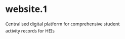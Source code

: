 # website.1
Centralised digital platform for comprehensive student  activity records for HEIs 
<!DOCTYPE html>
<html lang="en">
<head>
    <meta charset="UTF-8">
    <meta name="viewport" content="width=device-width, initial-scale=1.0">
    <title>Odisha Scholarship Portal - Empowering Education</title>
    <link rel="stylesheet" href="https://cdnjs.cloudflare.com/ajax/libs/font-awesome/6.4.0/css/all.min.css">
    <style>
        *{
            margin: 0;
            padding: 0;
            box-sizing: border-box;
            font-family: 'Segoe UI', Tahoma, Geneva, Verdana, sans-serif;
        } 

        :root {
            --primary-color: #4a6bdf;
            --secondary-color: #f97316;
            --accent-color: #10b981;
            --text-dark: #1f2937;
            --text-light: #6b7280;
            --bg-light: #f9fafb;
            --white: #ffffff;
            --shadow: 0 4px 6px rgba(0, 0, 0, 0.1);
            --shadow-lg: 0 10px 25px rgba(0, 0, 0, 0.1);
        }

        body {
            background-color: var(--bg-light);
            color: var(--text-dark);
            line-height: 1.6;
        }

        /* Header Styles */
        header {
            background: linear-gradient(135deg, var(--primary-color), #6366f1);
            color: var(--white);
            padding: 1rem 0;
            position: sticky;
            top: 0;
            z-index: 100;
            box-shadow: var(--shadow);
        }

        .container {
            max-width: 1200px;
            margin: 0 auto;
            padding: 0 20px;
        }

        .header-content {
            display: flex;
            justify-content: space-between;
            align-items: center;
        }

        .logo {
            display: flex;
            align-items: center;
            font-size: 1.5rem;
            font-weight: bold;
        }

        .logo i {
            margin-right: 10px;
            font-size: 2rem;
        }

        nav ul {
            display: flex;
            list-style: none;
        }

        nav ul li {
            margin-left: 2rem;
        }

        nav ul li a {
            color: var(--white);
            text-decoration: none;
            transition: all 0.3s ease;
            padding: 0.5rem 0;
            border-bottom: 2px solid transparent;
        }

        nav ul li a:hover {
            border-bottom: 2px solid var(--white);
        }

        /* Hero Section */
        .hero {
            background: linear-gradient(135deg, var(--primary-color), var(--secondary-color));
            color: var(--white);
            padding: 4rem 0;
            text-align: center;
            position: relative;
            overflow: hidden;
        }

        .hero::before {
            content: "";
            position: absolute;
            top: 0;
            left: 0;
            width: 100%;
            height: 100%;
            background: url('https://picsum.photos/seed/education/1200/400.jpg') center/cover;
            opacity: 0.2;
            z-index: -1;
        }

        .hero h1 {
            font-size: 2.5rem;
            margin-bottom: 1rem;
            animation: fadeInDown 1s ease;
        }

        .hero p {
            font-size: 1.2rem;
            max-width: 800px;
            margin: 0 auto 2rem;
            animation: fadeInUp 1s ease;
        }

        .search-box {
            max-width: 600px;
            margin: 0 auto;
            position: relative;
            animation: fadeIn 1.5s ease;
        }

        .search-box input {
            width: 100%;
            padding: 1rem 3rem 1rem 1.5rem;
            border-radius: 50px;
            border: none;
            font-size: 1rem;
            box-shadow: var(--shadow-lg);
        }

        .search-box button {
            position: absolute;
            right: 5px;
            top: 50%;
            transform: translateY(-50%);
            background: var(--secondary-color);
            color: var(--white);
            border: none;
            padding: 0.7rem 1.5rem;
            border-radius: 50px;
            cursor: pointer;
            transition: all 0.3s ease;
        }

        .search-box button:hover {
            background: #ea580c;
        }

        /* Filter Section */
        .filter-section {
            padding: 2rem 0;
            background: var(--white);
            box-shadow: var(--shadow);
            margin-bottom: 2rem;
        }

        .filter-container {
            display: flex;
            justify-content: center;
            flex-wrap: wrap;
            gap: 1rem;
        }

        .filter-btn {
            padding: 0.5rem 1.5rem;
            background: var(--white);
            border: 2px solid var(--primary-color);
            color: var(--primary-color);
            border-radius: 50px;
            cursor: pointer;
            transition: all 0.3s ease;
            font-weight: 500;
        }

        .filter-btn:hover, .filter-btn.active {
            background: var(--primary-color);
            color: var(--white);
        }

        /* Colleges Section */
        .colleges-section {
            padding: 3rem 0;
            background: var(--white);
            margin-bottom: 2rem;
        }

        .colleges-grid {
            display: grid;
            grid-template-columns: repeat(auto-fill, minmax(280px, 1fr));
            gap: 1.5rem;
            margin-top: 2rem;
        }

        .college-card {
            background: var(--white);
            border-radius: 12px;
            overflow: hidden;
            box-shadow: var(--shadow);
            transition: all 0.3s ease;
            display: flex;
            flex-direction: column;
            height: 100%;
        }

        .college-card:hover {
            transform: translateY(-8px);
            box-shadow: var(--shadow-lg);
        }

        .college-image {
            height: 160px;
            background: linear-gradient(135deg, var(--primary-color), #6366f1);
            display: flex;
            align-items: center;
            justify-content: center;
            color: var(--white);
            font-size: 3rem;
        }

        .college-content {
            padding: 1.5rem;
            flex-grow: 1;
            display: flex;
            flex-direction: column;
        }

        .college-name {
            font-size: 1.2rem;
            font-weight: 600;
            margin-bottom: 0.5rem;
            color: var(--text-dark);
        }

        .college-type {
            color: var(--text-light);
            font-size: 0.9rem;
            margin-bottom: 1rem;
        }

        .college-link {
            display: inline-flex;
            align-items: center;
            color: var(--primary-color);
            text-decoration: none;
            font-weight: 500;
            margin-top: auto;
            transition: all 0.3s ease;
        }

        .college-link:hover {
            color: var(--secondary-color);
        }

        .college-link i {
            margin-left: 0.5rem;
            transition: transform 0.3s ease;
        }

        .college-link:hover i {
            transform: translateX(5px);
        }

        /* Scholarship Cards */
        .scholarships-section {
            padding: 2rem 0;
        }

        .section-title {
            text-align: center;
            font-size: 2rem;
            margin-bottom: 3rem;
            color: var(--text-dark);
            position: relative;
        }

        .section-title::after {
            content: "";
            position: absolute;
            bottom: -10px;
            left: 50%;
            transform: translateX(-50%);
            width: 80px;
            height: 4px;
            background: var(--secondary-color);
            border-radius: 2px;
        }

        .scholarship-grid {
            display: grid;
            grid-template-columns: repeat(auto-fit, minmax(350px, 1fr));
            gap: 2rem;
        }

        .scholarship-card {
            background: var(--white);
            border-radius: 15px;
            overflow: hidden;
            box-shadow: var(--shadow);
            transition: all 0.3s ease;
            animation: fadeInUp 0.8s ease;
        }

        .scholarship-card:hover {
            transform: translateY(-10px);
            box-shadow: var(--shadow-lg);
        }

        .card-header {
            background: linear-gradient(135deg, var(--primary-color), #6366f1);
            color: var(--white);
            padding: 1.5rem;
            position: relative;
        }

        .card-header h3 {
            font-size: 1.5rem;
            margin-bottom: 0.5rem;
        }

        .card-header .badge {
            position: absolute;
            top: 1rem;
            right: 1rem;
            background: var(--secondary-color);
            color: var(--white);
            padding: 0.3rem 0.8rem;
            border-radius: 20px;
            font-size: 0.8rem;
        }

        .card-body {
            padding: 1.5rem;
        }

        .card-section {
            margin-bottom: 1.5rem;
        }

        .card-section h4 {
            color: var(--primary-color);
            margin-bottom: 0.5rem;
            display: flex;
            align-items: center;
        }

        .card-section h4 i {
            margin-right: 0.5rem;
        }

        .card-section ul {
            list-style-type: none;
            padding-left: 1.5rem;
        }

        .card-section ul li {
            position: relative;
            margin-bottom: 0.5rem;
            padding-left: 1.5rem;
        }

        .card-section ul li::before {
            content: "•";
            position: absolute;
            left: 0;
            color: var(--accent-color);
            font-weight: bold;
        }

        .card-footer {
            padding: 1rem 1.5rem;
            background: var(--bg-light);
            display: flex;
            justify-content: space-between;
            align-items: center;
        }

        .apply-btn {
            background: var(--accent-color);
            color: var(--white);
            border: none;
            padding: 0.7rem 1.5rem;
            border-radius: 50px;
            cursor: pointer;
            font-weight: 500;
            transition: all 0.3s ease;
            text-decoration: none;
            display: inline-block;
        }

        .apply-btn:hover {
            background: #059669;
            transform: scale(1.05);
        }

        .source-links {
            display: flex;
            gap: 0.5rem;
        }

        .source-link {
            width: 30px;
            height: 30px;
            border-radius: 50%;
            background: var(--primary-color);
            color: var(--white);
            display: flex;
            align-items: center;
            justify-content: center;
            text-decoration: none;
            transition: all 0.3s ease;
        }

        .source-link:hover {
            background: var(--secondary-color);
            transform: scale(1.1);
        }

        /* Footer */
        footer {
            background: var(--text-dark);
            color: var(--white);
            padding: 3rem 0 1rem;
            margin-top: 4rem;
        }

        .footer-content {
            display: grid;
            grid-template-columns: repeat(auto-fit, minmax(250px, 1fr));
            gap: 2rem;
            margin-bottom: 2rem;
        }

        .footer-section h3 {
            margin-bottom: 1rem;
            color: var(--secondary-color);
        }

        .footer-section ul {
            list-style: none;
        }

        .footer-section ul li {
            margin-bottom: 0.5rem;
        }

        .footer-section ul li a {
            color: #d1d5db;
            text-decoration: none;
            transition: color 0.3s ease;
        }

        .footer-section ul li a:hover {
            color: var(--secondary-color);
        }

        .footer-bottom {
            text-align: center;
            padding-top: 2rem;
            border-top: 1px solid #374151;
            color: #9ca3af;
        }

        /* Animations */
        @keyframes fadeInDown {
            from {
                opacity: 0;
                transform: translateY(-30px);
            }
            to {
                opacity: 1;
                transform: translateY(0);
            }
        }

        @keyframes fadeInUp {
            from {
                opacity: 0;
                transform: translateY(30px);
            }
            to {
                opacity: 1;
                transform: translateY(0);
            }
        }

        @keyframes fadeIn {
            from {
                opacity: 0;
            }
            to {
                opacity: 1;
            }
        }

        /* Responsive Design */
        @media (max-width: 768px) {
            .header-content {
                flex-direction: column;
                text-align: center;
            }

            nav ul {
                margin-top: 1rem;
                flex-wrap: wrap;
                justify-content: center;
            }

            nav ul li {
                margin: 0.5rem;
            }

            .hero h1 {
                font-size: 2rem;
            }

            .scholarship-grid {
                grid-template-columns: 1fr;
            }

            .colleges-grid {
                grid-template-columns: repeat(auto-fill, minmax(250px, 1fr));
            }
        }
    </style>
</head>
<body>
    <!-- Header -->
    <header>
        <div class="container">
            <div class="header-content">
                <div class="logo">
                    <i class="fas fa-graduation-cap"></i>
                    <span>Odisha Scholarship Portal</span>
                </div>
                <nav>
                    <ul>
                        <li><a href="#home">Home</a></li>
                        <li><a href="#colleges">Colleges</a></li>
                        <li><a href="#scholarships">Scholarships</a></li>
                        <li><a href="omps5.html">How to Apply</a></li>
                        <li><a href="#contact">Contact</a></li>
                    </ul>
                </nav>
            </div>
        </div>
    </header>

    <!-- Hero Section -->
    <section class="hero" id="home">
        <div class="container">
            <h1>Empowering Education Through Scholarships</h1>
            <p>Discover various scholarship opportunities in Odisha to support your educational journey. Find the right scholarship that matches your needs and eligibility.</p>
            <div class="search-box">
                <input type="text" id="searchInput" placeholder="Search for scholarships...">
                <button type="button" onclick="searchScholarships()"><i class="fas fa-search"></i></button>
            </div>
        </div>
    </section>

    <!-- Colleges Section -->
    <section class="colleges-section" id="colleges">
        <div class="container">
            <h2 class="section-title">Top Colleges in Odisha</h2>
            <div class="colleges-grid">
                <div class="college-card">
                    <div class="college-image">
                        <i class="fas fa-university"></i>
                    </div>
                    <div class="college-content">
                        <h3 class="college-name">KIIT University</h3>
                        <p class="college-type">Private University</p>
                        <a href="https://kiit.ac.in" target="_blank" class="college-link">
                            Visit Website <i class="fas fa-arrow-right"></i>
                        </a>
                    </div>
                </div>
                
                <div class="college-card">
                    <div class="college-image">
                        <i class="fas fa-university"></i>
                    </div>
                    <div class="college-content">
                        <h3 class="college-name">Rajdhani Engineering College</h3>
                        <p class="college-type">Engineering College</p>
                        <a href="https://www.rec.ac.in/" target="_blank" class="college-link">
                            Visit Website <i class="fas fa-arrow-right"></i>
                        </a>
                    </div>
                </div>
                
                <div class="college-card">
                    <div class="college-image">
                        <i class="fas fa-university"></i>
                    </div>
                    <div class="college-content">
                        <h3 class="college-name">OUTR (CET Bhubaneswar)</h3>
                        <p class="college-type">Government University</p>
                        <a href="https://outr.ac.in" target="_blank" class="college-link">
                            Visit Website <i class="fas fa-arrow-right"></i>
                        </a>
                    </div>
                </div>
                
                <div class="college-card">
                    <div class="college-image">
                        <i class="fas fa-university"></i>
                    </div>
                    <div class="college-content">
                        <h3 class="college-name">ITER (SOA University)</h3>
                        <p class="college-type">Private University</p>
                        <a href="https://soa.ac.in/iter" target="_blank" class="college-link">
                            Visit Website <i class="fas fa-arrow-right"></i>
                        </a>
                    </div>
                </div>
                
                <div class="college-card">
                    <div class="college-image">
                        <i class="fas fa-university"></i>
                    </div>
                    <div class="college-content">
                        <h3 class="college-name">NIT Rourkela</h3>
                        <p class="college-type">Institute of National Importance</p>
                        <a href="https://nitrkl.ac.in" target="_blank" class="college-link">
                            Visit Website <i class="fas fa-arrow-right"></i>
                        </a>
                    </div>
                </div>
                
                <div class="college-card">
                    <div class="college-image">
                        <i class="fas fa-university"></i>
                    </div>
                    <div class="college-content">
                        <h3 class="college-name">VSSUT Burla</h3>
                        <p class="college-type">Government University</p>
                        <a href="https://vssut.ac.in" target="_blank" class="college-link">
                            Visit Website <i class="fas fa-arrow-right"></i>
                        </a>
                    </div>
                </div>
                
                <div class="college-card">
                    <div class="college-image">
                        <i class="fas fa-university"></i>
                    </div>
                    <div class="college-content">
                        <h3 class="college-name">CET Bhubaneswar</h3>
                        <p class="college-type">Government Engineering College</p>
                        <a href="https://cet.edu.in" target="_blank" class="college-link">
                            Visit Website <i class="fas fa-arrow-right"></i>
                        </a>
                    </div>
                </div>
                
                <div class="college-card">
                    <div class="college-image">
                        <i class="fas fa-university"></i>
                    </div>
                    <div class="college-content">
                        <h3 class="college-name">Silicon Institute of Technology</h3>
                        <p class="college-type">Engineering College</p>
                        <a href="https://silicon.ac.in" target="_blank" class="college-link">
                            Visit Website <i class="fas fa-arrow-right"></i>
                        </a>
                    </div>
                </div>
            </div>
        </div>
    </section>

    <!-- Filter Section -->
    <section class="filter-section">
        <div class="container">
            <div class="filter-container">
                <button class="filter-btn active" onclick="filterScholarships('all')">All Scholarships</button>
                <button class="filter-btn" onclick="filterScholarships('merit')">Merit Based</button>
                <button class="filter-btn" onclick="filterScholarships('need')">Need Based</button>
                <button class="filter-btn" onclick="filterScholarships('caste')">Caste Based</button>
                <button class="filter-btn" onclick="filterScholarships('language')">Language Based</button>
            </div>
        </div>
    </section>

    <!-- Scholarships Section -->
    <section class="scholarships-section" id="scholarships">
        <div class="container">
            <h2 class="section-title">Available Scholarships</h2>
            <div class="scholarship-grid">
                <!-- e-Medhabruti Scholarship -->
                <div class="scholarship-card" data-category="merit need">
                    <div class="card-header">
                        <h3>e-Medhabruti</h3>
                        <span class="badge">Popular</span>
                    </div>
                    <div class="card-body">
                        <div class="card-section">
                            <h4><i class="fas fa-bullseye"></i> Purpose</h4>
                            <p>Helps meritorious students in Odisha for higher/technical/professional education who need financial support.</p>
                        </div>
                        <div class="card-section">
                            <h4><i class="fas fa-check-circle"></i> Eligibility Criteria</h4>
                            <ul>
                                <li>Must be an Odisha resident</li>
                                <li>Must have achieved minimum 60% marks in previous qualifying exam</li>
                                <li>Parental/family income must be ≤ ₹6,00,000</li>
                                <li>Only in first year of course (for many categories)</li>
                                <li>Professional/technical courses included; distance education excluded</li>
                            </ul>
                        </div>
                        <div class="card-section">
                            <h4><i class="fas fa-rupee-sign"></i> Amount & Updates</h4>
                            <ul>
                                <li>Number of scholarships: ~14,500 each year</li>
                                <li>UG students: ~₹5,000/year</li>
                                <li>PG students: ~₹10,000/year</li>
                                <li>Technical/Professional courses: ~₹10,000/year</li>
                                <li>Recent update (2025-26): Total awarded ~same number, with fixed amounts each year</li>
                            </ul>
                        </div>
                    </div>
                    <div class="card-footer">
                        <a href="https://scholarship.odisha.gov.in" target="_blank" class="apply-btn">Apply Now</a>
                        <div class="source-links">
                            <a href="# " class="source-link" title="Buddy4Study"><i class="fas fa-link"></i></a>
                            <a href="# " class="source-link" title="Govt Schemes"><i class="fas fa-link"></i></a>
                        </div>
                    </div>
                </div>

                <!-- Pre-Matric Scholarship -->
                <div class="scholarship-card" data-category="caste need">
                    <div class="card-header">
                        <h3>Pre-Matric Scholarship (SC/ST)</h3>
                        <span class="badge">Updated</span>
                    </div>
                    <div class="card-body">
                        <div class="card-section">
                            <h4><i class="fas fa-bullseye"></i> Purpose</h4>
                            <p>To help students from Scheduled Castes/Scheduled Tribes in school (upto class X) to continue education without financial hardship. Covers both boarders and day scholars.</p>
                        </div>
                        <div class="card-section">
                            <h4><i class="fas fa-check-circle"></i> Eligibility Criteria</h4>
                            <ul>
                                <li>Must come from SC or ST</li>
                                <li>Annual family income limit varies</li>
                                <li>Parents should not be Income Tax payers</li>
                                <li>Students in certain classes (often classes 9 & 10 for OBC pre-matric)</li>
                                <li>Must enroll in recognized school</li>
                            </ul>
                        </div>
                        <div class="card-section">
                            <h4><i class="fas fa-rupee-sign"></i> Amount & Updates</h4>
                            <ul>
                                <li>Monthly maintenance allowance for SC/ST boarders increased from ₹750 to ₹950 for boys</li>
                                <li>For girls: increased from ₹800 to ₹1,000</li>
                                <li>Additional ad-hoc/annual grant component in some cases</li>
                                <li>Covers about 5 lakh+ boarders under SC/ST pre-matric</li>
                            </ul>
                        </div>
                    </div>
                    <div class="card-footer">
                        <a href="https://scholarship.odisha.gov.in" target="_blank" class="apply-btn">Apply Now</a>
                        <div class="source-links">
                            <a href="# " class="source-link" title="Official Portal"><i class="fas fa-link"></i></a>
                            <a href="#  " class="source-link" title="News Source"><i class="fas fa-link"></i></a>
                        </div>
                    </div>
                </div>

                <!-- Vyasakabi Fakir Mohan Bhasabruti Scholarship -->
                <div class="scholarship-card" data-category="merit language">
                    <div class="card-header">
                        <h3>VFMB Scholarship</h3>
                        <span class="badge">Language</span>
                    </div>
                    <div class="card-body">
                        <div class="card-section">
                            <h4><i class="fas fa-bullseye"></i> Purpose</h4>
                            <p>To promote the Odia language and provide support for students pursuing Odia Honours (UG) or MA in Odia (PG). Merit based.</p>
                        </div>
                        <div class="card-section">
                            <h4><i class="fas fa-check-circle"></i> Eligibility Criteria</h4>
                            <ul>
                                <li>Students must be studying in Odia language (Odia Honours in UG or Odia PG)</li>
                                <li>Need to satisfy merit criteria</li>
                                <li>Application via Odisha State Scholarship Portal</li>
                            </ul>
                        </div>
                        <div class="card-section">
                            <h4><i class="fas fa-rupee-sign"></i> Amount & Updates</h4>
                            <ul>
                                <li>One-time ₹20,000 scholarship per student</li>
                                <li>Around 1,500 scholarships per year</li>
                                <li>Distribution: ~1,200 for UG and ~300 for PG</li>
                            </ul>
                        </div>
                    </div>
                    <div class="card-footer">
                        <a href="https://scholarship.odisha.gov.in" target="_blank" class="apply-btn">Apply Now</a>
                        <div class="source-links">
                            <a href="# " class="source-link" title="Scholarship Portal"><i class="fas fa-link"></i></a>
                        </div>
                    </div>
                </div>

                <!-- Anwesha Scholarship -->
                <div class="scholarship-card" data-category="caste need">
                    <div class="card-header">
                        <h3>Anwesha</h3>
                        <span class="badge">Special</span>
                    </div>
                    <div class="card-body">
                        <div class="card-section">
                            <h4><i class="fas fa-bullseye"></i> Purpose</h4>
                            <p>Special scheme for ST & SC students to improve access to quality education in urban areas — enabling them to attend better private/aided schools.</p>
                        </div>
                        <div class="card-section">
                            <h4><i class="fas fa-check-circle"></i> Eligibility Criteria</h4>
                            <ul>
                                <li>For ST/SC students</li>
                                <li>Admitted in Class I in certain partnered/private/Govt aided schools</li>
                                <li>Located in district headquarters/urban areas</li>
                                <li>Student continues up to Class X under this scheme</li>
                            </ul>
                        </div>
                        <div class="card-section">
                            <h4><i class="fas fa-rupee-sign"></i> Amount & Updates</h4>
                            <ul>
                                <li>Covers educational costs for selected students (tuition, additional support)</li>
                                <li>Usually in English-medium or better schools</li>
                                <li>Number of seats: ~5,000 students each year</li>
                            </ul>
                        </div>
                    </div>
                    <div class="card-footer">
                        <a href="https://scholarship.odisha.gov.in" target="_blank" class="apply-btn">Apply Now</a>
                        <div class="source-links">
                            <a href="# " class="source-link" title="ST/SC Portal"><i class="fas fa-link"></i></a>
                        </div>
                    </div>
                </div>

                <!-- Mukhyamantri Medhabruti -->
                <div class="scholarship-card" data-category="merit need">
                    <div class="card-header">
                        <h3>Mukhyamantri Medhabruti</h3>
                        <span class="badge">Updated</span>
                    </div>
                    <div class="card-body">
                        <div class="card-section">
                            <h4><i class="fas fa-bullseye"></i> Purpose</h4>
                            <p>Odisha government recently increased the amounts awarded in many of the state scholarship programs to reduce financial burden.</p>
                        </div>
                        <div class="card-section">
                            <h4><i class="fas fa-check-circle"></i> Eligibility Criteria</h4>
                            <ul>
                                <li>The hike applies to both boys & girls in relevant categories</li>
                                <li>For post-matric and pre-matric scholarship categories</li>
                                <li>Transition done via official announcements</li>
                            </ul>
                        </div>
                        <div class="card-section">
                            <h4><i class="fas fa-rupee-sign"></i> Amount & Updates</h4>
                            <ul>
                                <li>Recent increases in scholarship amounts across categories</li>
                                <li>Aimed at reducing financial burden on students</li>
                                <li>Applicable for both pre-matric and post-matric scholarships</li>
                            </ul>
                        </div>
                    </div>
                    <div class="card-footer">
                        <a href="https://scholarship.odisha.gov.in" target="_blank" class="apply-btn">Apply Now</a>
                        <div class="source-links">
                            <a href="# " class="source-link" title="Shiksha Portal"><i class="fas fa-link"></i></a>
                        </div>
                    </div>
                </div>
            </div>
        </div>
    </section>

    <!-- Footer -->
    <footer>
        <div class="container">
            <div class="footer-content">
                <div class="footer-section">
                    <h3>About Us</h3>
                    <p>We are dedicated to providing comprehensive information about scholarship opportunities in Odisha to help students achieve their educational goals.</p>
                </div>
                <div class="footer-section">
                    <h3>Quick Links</h3>
                    <ul>
                        <li><a href="# ">Home</a></li>
                        <li><a href="# ">All Scholarships</a></li>
                        <li><a href="# ">Application Process</a></li>
                        <li><a href="# ">FAQs</a></li>
                    </ul>
                </div>
                <div class="footer-section">
                    <h3>Resources</h3>
                    <ul>
                        <li><a href="https://scholarship.odisha.gov.in" target="_blank">Odisha Scholarship Portal</a></li>
                        <li><a href="# ">Educational Guidelines</a></li>
                        <li><a href="# ">Contact Support</a></li>
                        <li><a href="# ">Terms & Conditions</a></li>
                    </ul>
                </div>
                <div class="footer-section">
                    <h3>Connect With Us</h3>
                    <div style="display: flex; gap: 1rem; margin-top: 1rem;">
                        <a href="# " style="color: white; font-size: 1.5rem;"><i class="fab fa-facebook"></i></a>
                        <a href="# " style="color: white; font-size: 1.5rem;"><i class="fab fa-twitter"></i></a>
                        <a href="# " style="color: white; font-size: 1.5rem;"><i class="fab fa-instagram"></i></a>
                        <a href="# " style="color: white; font-size: 1.5rem;"><i class="fab fa-linkedin"></i></a>
                    </div>
                </div>
            </div>
            <div class="footer-bottom">
                <p>&copy;2023 Odisha Scholarship Portal. All rights reserved.</p>
            </div>
        </div>
    </footer>

    <script>
        // Filter functionality
        function filterScholarships(category) {
            const cards = document.querySelectorAll('.scholarship-card');
            const buttons = document.querySelectorAll('.filter-btn');
            
            // Update active button
            buttons.forEach(btn => {
                btn.classList.remove('active');
                if (btn.textContent.toLowerCase().includes(category) || 
                    (category === 'all' && btn.textContent === 'All Scholarships')) {
                    btn.classList.add('active');
                }
            });
            
            // Show/hide cards based on category
            cards.forEach(card => {
                if (category === 'all' || card.dataset.category.includes(category)) {
                    card.style.display = 'block';
                    setTimeout(() => {
                        card.style.opacity = '1';
                        card.style.transform = 'translateY(0)';
                    }, 10);
                } else {
                    card.style.opacity = '0';
                    card.style.transform = 'translateY(20px)';
                    setTimeout(() => {
                        card.style.display = 'none';
                    }, 300);
                }
            });
        }

        // Search functionality
        function searchScholarships() {
            const searchTerm = document.getElementById('searchInput').value.toLowerCase();
            const cards = document.querySelectorAll('.scholarship-card');
            
            cards.forEach(card => {
                const text = card.textContent.toLowerCase();
                if (text.includes(searchTerm)) {
                    card.style.display = 'block';
                } else {
                    card.style.display = 'none';
                }
            });
        }

        // Add event listener for Enter key in search box
        document.getElementById('searchInput').addEventListener('keypress', function(e) {
            if (e.key === 'Enter') {
                searchScholarships();
            }
        });

        // Add smooth scrolling to navigation links
        document.querySelectorAll('a[href^="#"]').forEach(anchor => {
            anchor.addEventListener('click', function (e) {
                e.preventDefault();
                const target = document.querySelector(this.getAttribute('href'));
                if (target) {
                    target.scrollIntoView({
                        behavior: 'smooth',
                        block: 'start'
                    });
                }
            });
        });

        // Add animation on scroll
        const observerOptions = {
            threshold: 0.1,
            rootMargin: '0px 0px -50px 0px'
        };

        const observer = new IntersectionObserver(function(entries) {
            entries.forEach(entry => {
                if (entry.isIntersecting) {
                    entry.target.style.opacity = '1';
                    entry.target.style.transform = 'translateY(0)';
                }
            });
        }, observerOptions);

        // Observe all scholarship cards and college cards
        document.querySelectorAll('.scholarship-card, .college-card').forEach(card => {
            card.style.opacity = '0';
            card.style.transform = 'translateY(20px)';
            card.style.transition = 'opacity 0.5s ease, transform 0.5s ease';
            observer.observe(card);
        }); 



    </script>
</body>
</html>
<!DOCTYPE html>
<html lang="en">

<head>
    <meta charset="UTF-8">
    <meta name="viewport" content="width=device-width, initial-scale=1.0">
    <title>Student Dashboard | Activity Record System</title>
    <style>
        * {
            box-sizing: border-box;
            margin: 0;
            padding: 0;
            font-family: "Segoe UI", sans-serif;
        }
        /* 🌨 Winter Chill Background */
        
        body {
            display: flex;
            min-height: 100vh;
            color: #333;
            background: linear-gradient(135deg, #dbeafe, #e0f2fe, #f0f9ff);
            background-attachment: fixed;
            background-size: cover;
        }
        /* Sidebar */
        
        aside {
            width: 250px;
            background: rgba(30, 58, 138, 0.9);
            color: white;
            height: 100vh;
            padding: 20px;
            position: fixed;
            backdrop-filter: blur(6px);
            box-shadow: 2px 0 10px rgba(0, 0, 0, 0.2);
        }
        
        aside h2 {
            font-size: 20px;
            margin-bottom: 15px;
            text-align: center;
        }
        
        aside ul {
            list-style: none;
        }
        
        aside ul li {
            margin: 10px 0;
        }
        
        aside ul li a {
            color: white;
            text-decoration: none;
            display: block;
            padding: 8px 10px;
            border-radius: 6px;
            transition: background 0.3s;
        }
        
        aside ul li a:hover {
            background: rgba(37, 99, 235, 0.9);
        }
        /* Main Area */
        
        main {
            margin-left: 270px;
            padding: 20px;
            width: calc(100% - 270px);
        }
        /* Frosted Glass Section Styling ❄ */
        
        section {
            background: rgba(255, 255, 255, 0.8);
            padding: 20px;
            border-radius: 12px;
            box-shadow: 0 2px 10px rgba(0, 0, 0, 0.1);
            margin-bottom: 20px;
            backdrop-filter: blur(10px);
            border: 1px solid rgba(255, 255, 255, 0.4);
        }
        
        h2 {
            margin-bottom: 10px;
            color: #1e3a8a;
        }
        
        h3 {
            color: #2563eb;
            margin-top: 10px;
        }
        
        .profile-info div {
            margin-bottom: 6px;
        }
        
        input,
        select,
        textarea {
            width: 100%;
            padding: 8px;
            margin: 6px 0 12px;
            border: 1px solid #ccc;
            border-radius: 6px;
        }
        
        button {
            background: #2563eb;
            color: white;
            border: none;
            padding: 8px 16px;
            border-radius: 6px;
            cursor: pointer;
            transition: 0.3s;
        }
        
        button:hover {
            background: #1e40af;
        }
        
        table {
            width: 100%;
            border-collapse: collapse;
            margin-top: 10px;
        }
        
        th,
        td {
            border: 1px solid #ccc;
            padding: 8px;
            text-align: left;
        }
        
        th {
            background: #e2e8f0;
        }
        
        .filter-bar {
            display: flex;
            gap: 10px;
            margin-top: 10px;
        }
        
        .progress {
            display: flex;
            gap: 10px;
            flex-wrap: wrap;
        }
        
        .progress div {
            flex: 1;
            background: rgba(226, 232, 240, 0.8);
            border-radius: 6px;
            padding: 10px;
        }
        
        .chart {
            height: 150px;
            background: rgba(241, 245, 249, 0.7);
            border-radius: 8px;
            margin-top: 10px;
            backdrop-filter: blur(8px);
        }
        
        .notification {
            background: rgba(254, 249, 195, 0.8);
            padding: 10px;
            border-radius: 8px;
            margin: 6px 0;
        }
        
        .support-links a {
            color: #2563eb;
            text-decoration: none;
        }
        
        footer {
            text-align: center;
            font-size: 13px;
            color: #555;
            margin-top: 20px;
        }
    </style>
</head>

<body>

    <aside>
        <h2>🎓 Student Panel</h2>
        <ul>
            <li><a href="#profile">Profile</a></li>
            <li><a href="#activity-log">Log Activity</a></li>
            <li><a href="#records">My Records</a></li>
            <li><a href="#status">Status Tracking</a></li>
            <li><a href="#progress">Progress Tracker</a></li>
            <li><a href="#analytics">Analytics & Reports</a></li>
            <li><a href="#feedback">Faculty Feedback</a></li>
            <li><a href="#events">Upcoming Events</a></li>
            <li><a href="#notifications">Notifications</a></li>
            <li><a href="#support">Support & Help</a></li>
            <li><a href="#settings">Settings</a></li>
        </ul>
    </aside>

    <main>
        <!-- Profile -->
        <section id="profile">
            <h2>🔐 Login & Profile Section</h2>
            <div class="profile-info">
                <div><strong>Name:</strong> John Doe</div>
                <div><strong>Roll No:</strong> 2025CS001</div>
                <div><strong>Course:</strong> B.Tech Computer Science</div>
                <div><strong>Department:</strong> CSE</div>
                <div><strong>Year:</strong> 3rd Year</div>
                <div><strong>Email:</strong> johndoe@university.edu</div>
                <div><strong>Contact:</strong> +91 9876543210</div>
            </div>
            <button>Edit / Update Profile</button>
            <button style="background:#dc2626;">Logout</button>
        </section>

        <!-- Activity Logging -->
        <section id="activity-log">
            <h2>📝 Activity Logging Module</h2>
            <form>
                <label>Activity Title</label>
                <input type="text" placeholder="Enter activity title">
                <label>Type of Activity</label>
                <select>
        <option>Academic</option><option>Co-Curricular</option><option>Extra-Curricular</option>
        <option>Volunteer</option><option>Research</option><option>Innovation</option>
        <option>Sports</option><option>Cultural</option>
      </select>
                <label>Date & Duration</label>
                <input type="date">
                <input type="text" placeholder="Duration (e.g., 2 hours)">
                <label>Description / Learning Outcome</label>
                <textarea rows="3" placeholder="Write details..."></textarea>
                <label>Upload Evidence</label>
                <input type="file">
                <label>Tags / Skills</label>
                <input type="text" placeholder="Leadership, Communication...">
                <label>Faculty Validator</label>
                <select>
        <option>Prof. A. Sharma</option><option>Prof. R. Nair</option><option>Prof. M. Singh</option>
      </select>
                <button>➕ Add New Activity</button>
                <button type="button" style="background:#9ca3af;">💾 Save as Draft</button>
                <button type="button">📤 Submit for Validation</button>
            </form>
        </section>

        <!-- Records -->
        <section id="records">
            <h2>📊 My Activity Records</h2>
            <div class="filter-bar">
                <select><option>All Types</option></select>
                <select><option>Academic Year</option></select>
                <select><option>Status</option></select>
            </div>
            <table>
                <tr>
                    <th>Activity Name</th>
                    <th>Type</th>
                    <th>Date</th>
                    <th>Status</th>
                    <th>Faculty Remarks</th>
                    <th>Points</th>
                </tr>
                <tr>
                    <td>Hackathon 2025</td>
                    <td>Innovation</td>
                    <td>2025-08-12</td>
                    <td>Approved</td>
                    <td>Excellent work</td>
                    <td>20</td>
                </tr>
                <tr>
                    <td>Tech Seminar</td>
                    <td>Academic</td>
                    <td>2025-06-21</td>
                    <td>Pending</td>
                    <td>–</td>
                    <td>–</td>
                </tr>
            </table>
        </section>

        <!-- Status -->
        <section id="status">
            <h2>🔍 Activity Status Tracking</h2>
            <div class="notification">Hackathon 2025 – ✅ Approved by Prof. Sharma</div>
            <div class="notification">Tech Seminar – ⏳ Under Review by Prof. Nair</div>
        </section>

        <!-- Progress -->
        <section id="progress">
            <h2>🗂 Categories & Progress Tracker</h2>
            <div class="progress">
                <div>Academic: 70%</div>
                <div>Co-Curricular: 60%</div>
                <div>Extra-Curricular: 45%</div>
            </div>
            <p>Badges Earned: 🥇 Innovation Star, 🎯 Consistent Performer</p>
        </section>

        <!-- Analytics -->
        <section id="analytics">
            <h2>🧮 Analytics & Reports</h2>
            <div class="chart">[Chart Placeholder: Activities per Semester]</div>
            <div class="chart">[Chart Placeholder: Engagement by Category]</div>
            <button>⬇ Download PDF Report</button>
            <button>⬇ Export to Excel</button>
        </section>

        <!-- Feedback -->
        <section id="feedback">
            <h2>💬 Faculty Feedback</h2>
            <div class="notification">Prof. Sharma commented on “Hackathon 2025”: Excellent presentation.</div>
            <div class="notification">Prof. Nair requested resubmission for “Tech Seminar”.</div>
        </section>

        <!-- Events -->
        <section id="events">
            <h2>📅 Upcoming Events / Opportunities</h2>
            <ul>
                <li>AI Workshop – 21 Oct 2025 <button>Register Now</button></li>
                <li>Annual Sports Meet – 28 Oct 2025 <button>Register Now</button></li>
                <li>National NSS Camp – Nov 2025 <button>Register Now</button></li>
            </ul>
        </section>

        <!-- Notifications -->
        <section id="notifications">
            <h2>🔔 Notification Center</h2>
            <div class="notification">Your “Hackathon 2025” activity was approved ✅</div>
            <div class="notification">System Update: Platform maintenance scheduled on 25 Oct.</div>
            <div class="notification">Reminder: Submit your Semester Activity Report by 31 Oct.</div>
        </section>

        <!-- Support -->
        <section id="support">
            <h2>🧰 Support & Help</h2>
            <div class="support-links">
                <a href="#">📘 User Manual</a> |
                <a href="#">🔁 Reset Password</a> |
                <a href="#">🐞 Report Issue</a>
            </div>
            <p style="margin-top:10px;">For further assistance, email: <b>support@university.edu</b></p>
        </section>

        <!-- Settings -->
        <section id="settings">
            <h2>⚙ Settings & Account Management</h2>
            <label>Change Password</label>
            <input type="password" placeholder="Enter new password">
            <label>Notification Preferences</label>
            <select><option>Email</option><option>SMS</option><option>Both</option></select>
            <label><input type="checkbox"> I accept the privacy policy and terms.</label>
            <button>Save Settings</button>
        </section>

        <footer>© 2025 Centralized Student Activity Platform | Designed for HEIs</footer>
    </main>
    <li><a href="test3.html">Upcoming Events</a></li>


</body>

</html>

<!DOCTYPE html>
<html lang="en">

<head>
    <meta charset="UTF-8">
    <meta name="viewport" content="width=device-width, initial-scale=1.0">
    <title>Student Dashboard | Activity Record System</title>
    <style>
        * {
            box-sizing: border-box;
            margin: 0;
            padding: 0;
            font-family: "Segoe UI", sans-serif;
        }
        /* 🌨 Winter Chill Background */
        
        body {
            display: flex;
            min-height: 100vh;
            color: #333;
            background: linear-gradient(135deg, #dbeafe, #e0f2fe, #f0f9ff);
            background-attachment: fixed;
            background-size: cover;
        }
        /* Sidebar */
        
        aside {
            width: 250px;
            background: rgba(30, 58, 138, 0.9);
            color: white;
            height: 100vh;
            padding: 20px;
            position: fixed;
            backdrop-filter: blur(6px);
            box-shadow: 2px 0 10px rgba(0, 0, 0, 0.2);
        }
        
        aside h2 {
            font-size: 20px;
            margin-bottom: 15px;
            text-align: center;
        }
        
        aside ul {
            list-style: none;
        }
        
        aside ul li {
            margin: 10px 0;
        }
        
        aside ul li a {
            color: white;
            text-decoration: none;
            display: block;
            padding: 8px 10px;
            border-radius: 6px;
            transition: background 0.3s;
        }
        
        aside ul li a:hover {
            background: rgba(37, 99, 235, 0.9);
        }
        /* Main Area */
        
        main {
            margin-left: 270px;
            padding: 20px;
            width: calc(100% - 270px);
        }
        /* Frosted Glass Section Styling ❄ */
        
        section {
            background: rgba(255, 255, 255, 0.8);
            padding: 20px;
            border-radius: 12px;
            box-shadow: 0 2px 10px rgba(0, 0, 0, 0.1);
            margin-bottom: 20px;
            backdrop-filter: blur(10px);
            border: 1px solid rgba(255, 255, 255, 0.4);
        }
        
        h2 {
            margin-bottom: 10px;
            color: #1e3a8a;
        }
        
        h3 {
            color: #2563eb;
            margin-top: 10px;
        }
        
        .profile-info div {
            margin-bottom: 6px;
        }
        
        input,
        select,
        textarea {
            width: 100%;
            padding: 8px;
            margin: 6px 0 12px;
            border: 1px solid #ccc;
            border-radius: 6px;
        }
        
        button {
            background: #2563eb;
            color: white;
            border: none;
            padding: 8px 16px;
            border-radius: 6px;
            cursor: pointer;
            transition: 0.3s;
        }
        
        button:hover {
            background: #1e40af;
        }
        
        table {
            width: 100%;
            border-collapse: collapse;
            margin-top: 10px;
        }
        
        th,
        td {
            border: 1px solid #ccc;
            padding: 8px;
            text-align: left;
        }
        
        th {
            background: #e2e8f0;
        }
        
        .filter-bar {
            display: flex;
            gap: 10px;
            margin-top: 10px;
        }
        
        .progress {
            display: flex;
            gap: 10px;
            flex-wrap: wrap;
        }
        
        .progress div {
            flex: 1;
            background: rgba(226, 232, 240, 0.8);
            border-radius: 6px;
            padding: 10px;
        }
        
        .chart {
            height: 150px;
            background: rgba(241, 245, 249, 0.7);
            border-radius: 8px;
            margin-top: 10px;
            backdrop-filter: blur(8px);
        }
        
        .notification {
            background: rgba(254, 249, 195, 0.8);
            padding: 10px;
            border-radius: 8px;
            margin: 6px 0;
        }
        
        .support-links a {
            color: #2563eb;
            text-decoration: none;
        }
        
        footer {
            text-align: center;
            font-size: 13px;
            color: #555;
            margin-top: 20px;
        }
    </style>
</head>

<body>

    <aside>
        <h2>🎓 Student Panel</h2>
        <ul>
            <li><a href="#profile">Profile</a></li>
            <li><a href="#activity-log">Log Activity</a></li>
            <li><a href="#records">My Records</a></li>
            <li><a href="#status">Status Tracking</a></li>
            <li><a href="#progress">Progress Tracker</a></li>
            <li><a href="#analytics">Analytics & Reports</a></li>
            <li><a href="#feedback">Faculty Feedback</a></li>
            <li><a href="#events">Upcoming Events</a></li>
            <li><a href="#notifications">Notifications</a></li>
            <li><a href="#support">Support & Help</a></li>
            <li><a href="#settings">Settings</a></li>
        </ul>
    </aside>

    <main>
        <!-- Profile -->
        <section id="profile">
            <h2>🔐 Login & Profile Section</h2>
            <div class="profile-info">
                <div><strong>Name:</strong> John Doe</div>
                <div><strong>Roll No:</strong> 2025CS001</div>
                <div><strong>Course:</strong> B.Tech Computer Science</div>
                <div><strong>Department:</strong> CSE</div>
                <div><strong>Year:</strong> 3rd Year</div>
                <div><strong>Email:</strong> johndoe@university.edu</div>
                <div><strong>Contact:</strong> +91 9876543210</div>
            </div>
            <button>Edit / Update Profile</button>
            <button style="background:#dc2626;">Logout</button>
        </section>

        <!-- Activity Logging -->
        <section id="activity-log">
            <h2>📝 Activity Logging Module</h2>
            <form>
                <label>Activity Title</label>
                <input type="text" placeholder="Enter activity title">
                <label>Type of Activity</label>
                <select>
        <option>Academic</option><option>Co-Curricular</option><option>Extra-Curricular</option>
        <option>Volunteer</option><option>Research</option><option>Innovation</option>
        <option>Sports</option><option>Cultural</option>
      </select>
                <label>Date & Duration</label>
                <input type="date">
                <input type="text" placeholder="Duration (e.g., 2 hours)">
                <label>Description / Learning Outcome</label>
                <textarea rows="3" placeholder="Write details..."></textarea>
                <label>Upload Evidence</label>
                <input type="file">
                <label>Tags / Skills</label>
                <input type="text" placeholder="Leadership, Communication...">
                <label>Faculty Validator</label>
                <select>
        <option>Prof. A. Sharma</option><option>Prof. R. Nair</option><option>Prof. M. Singh</option>
      </select>
                <button>➕ Add New Activity</button>
                <button type="button" style="background:#9ca3af;">💾 Save as Draft</button>
                <button type="button">📤 Submit for Validation</button>
            </form>
        </section>

        <!-- Records -->
        <section id="records">
            <h2>📊 My Activity Records</h2>
            <div class="filter-bar">
                <select><option>All Types</option></select>
                <select><option>Academic Year</option></select>
                <select><option>Status</option></select>
            </div>
            <table>
                <tr>
                    <th>Activity Name</th>
                    <th>Type</th>
                    <th>Date</th>
                    <th>Status</th>
                    <th>Faculty Remarks</th>
                    <th>Points</th>
                </tr>
                <tr>
                    <td>Hackathon 2025</td>
                    <td>Innovation</td>
                    <td>2025-08-12</td>
                    <td>Approved</td>
                    <td>Excellent work</td>
                    <td>20</td>
                </tr>
                <tr>
                    <td>Tech Seminar</td>
                    <td>Academic</td>
                    <td>2025-06-21</td>
                    <td>Pending</td>
                    <td>–</td>
                    <td>–</td>
                </tr>
            </table>
        </section>

        <!-- Status -->
        <section id="status">
            <h2>🔍 Activity Status Tracking</h2>
            <div class="notification">Hackathon 2025 – ✅ Approved by Prof. Sharma</div>
            <div class="notification">Tech Seminar – ⏳ Under Review by Prof. Nair</div>
        </section>

        <!-- Progress -->
        <section id="progress">
            <h2>🗂 Categories & Progress Tracker</h2>
            <div class="progress">
                <div>Academic: 70%</div>
                <div>Co-Curricular: 60%</div>
                <div>Extra-Curricular: 45%</div>
            </div>
            <p>Badges Earned: 🥇 Innovation Star, 🎯 Consistent Performer</p>
        </section>

        <!-- Analytics -->
        <section id="analytics">
            <h2>🧮 Analytics & Reports</h2>
            <div class="chart">[Chart Placeholder: Activities per Semester]</div>
            <div class="chart">[Chart Placeholder: Engagement by Category]</div>
            <button>⬇ Download PDF Report</button>
            <button>⬇ Export to Excel</button>
        </section>

        <!-- Feedback -->
        <section id="feedback">
            <h2>💬 Faculty Feedback</h2>
            <div class="notification">Prof. Sharma commented on “Hackathon 2025”: Excellent presentation.</div>
            <div class="notification">Prof. Nair requested resubmission for “Tech Seminar”.</div>
        </section>

        <!-- Events -->
        <section id="events">
            <h2>📅 Upcoming Events / Opportunities</h2>
            <ul>
                <li>AI Workshop – 21 Oct 2025 <button>Register Now</button></li>
                <li>Annual Sports Meet – 28 Oct 2025 <button>Register Now</button></li>
                <li>National NSS Camp – Nov 2025 <button>Register Now</button></li>
            </ul>
        </section>

        <!-- Notifications -->
        <section id="notifications">
            <h2>🔔 Notification Center</h2>
            <div class="notification">Your “Hackathon 2025” activity was approved ✅</div>
            <div class="notification">System Update: Platform maintenance scheduled on 25 Oct.</div>
            <div class="notification">Reminder: Submit your Semester Activity Report by 31 Oct.</div>
        </section>

        <!-- Support -->
        <section id="support">
            <h2>🧰 Support & Help</h2>
            <div class="support-links">
                <a href="#">📘 User Manual</a> |
                <a href="#">🔁 Reset Password</a> |
                <a href="#">🐞 Report Issue</a>
            </div>
            <p style="margin-top:10px;">For further assistance, email: <b>support@university.edu</b></p>
        </section>

        <!-- Settings -->
        <section id="settings">
            <h2>⚙ Settings & Account Management</h2>
            <label>Change Password</label>
            <input type="password" placeholder="Enter new password">
            <label>Notification Preferences</label>
            <select><option>Email</option><option>SMS</option><option>Both</option></select>
            <label><input type="checkbox"> I accept the privacy policy and terms.</label>
            <button>Save Settings</button>
        </section>

        <footer>© 2025 Centralized Student Activity Platform | Designed for HEIs</footer>
    </main>
    <li><a href="test3.html">Upcoming Events</a></li>


</body>

</html>



